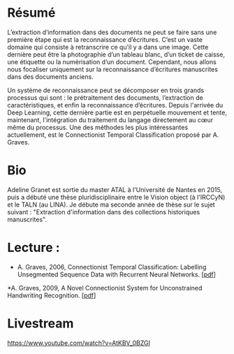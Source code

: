 # Résumé

L’extraction d’information dans des documents ne peut se faire sans une première étape qui est la reconnaissance d’écritures. C’est un vaste domaine qui consiste à retranscrire ce qu’il y a dans une image. Cette dernière peut être la photographie d’un tableau blanc, d’un ticket de caisse, une étiquette ou la numérisation d’un document. Cependant, nous allons nous focaliser uniquement sur la reconnaissance d’écritures manuscrites dans des documents anciens.

Un système de reconnaissance peut se décomposer en trois grands processus qui sont : le prétraitement des documents, l’extraction de caractéristiques, et enfin la reconnaissance d’écritures. Depuis l'arrivée du Deep Learning, cette dernière partie est en perpétuelle mouvement et tente, maintenant, l'intégration du traitement du langage directement au cœur même du processus.  Une des méthodes les plus intéressantes actuellement, est le Connectionist Temporal Classification proposé par A. Graves.

# Bio

Adeline Granet est sortie du master ATAL à l'Université de Nantes en 2015, puis a débuté une thèse pluridisciplinaire entre le Vision object (à l'IRCCyN) et le TALN (au LINA). Je débute ma seconde année de thèse sur le sujet suivant : "Extraction d'information dans des collections historiques manuscrites".

# Lecture :

* A. Graves, 2006, Connectionist Temporal Classification: Labelling Unsegmented Sequence Data with Recurrent Neural Networks. [[pdf](http://www.cs.toronto.edu/~graves/icml_2006.pdf)]

*A. Graves, 2009, A Novel Connectionist System for Unconstrained Handwriting Recognition. [[pdf](http://www.cs.toronto.edu/~graves/tpami_2009.pdf)]

# Livestream

https://www.youtube.com/watch?v=AtKBV_0BZGI
